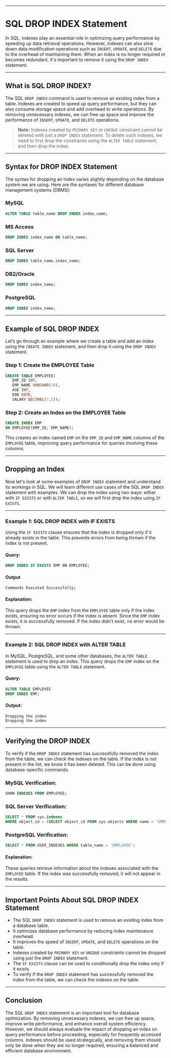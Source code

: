 
---

# SQL DROP INDEX Statement

In SQL, indexes play an essential role in optimizing query performance by speeding up data retrieval operations. However, indexes can also slow down data modification operations such as `INSERT`, `UPDATE`, and `DELETE` due to the overhead of maintaining them. When an index is no longer required or becomes redundant, it's important to remove it using the `DROP INDEX` statement.

---

## What is SQL DROP INDEX?

The SQL `DROP INDEX` command is used to remove an existing index from a table. Indexes are created to speed up query performance, but they can also consume storage space and add overhead to write operations. By removing unnecessary indexes, we can free up space and improve the performance of `INSERT`, `UPDATE`, and `DELETE` operations.

> **Note:** Indexes created by `PRIMARY KEY` or `UNIQUE` constraint cannot be deleted with just a `DROP INDEX` statement. To delete such indexes, we need to first drop the constraints using the `ALTER TABLE` statement, and then drop the index.

---

## Syntax for DROP INDEX Statement

The syntax for dropping an index varies slightly depending on the database system we are using. Here are the syntaxes for different database management systems (DBMS):

### MySQL

```sql
ALTER TABLE table_name DROP INDEX index_name;
````

### MS Access

```sql
DROP INDEX index_name ON table_name;
```

### SQL Server

```sql
DROP INDEX table_name.index_name;
```

### DB2/Oracle

```sql
DROP INDEX index_name;
```

### PostgreSQL

```sql
DROP INDEX index_name;
```

---

## Example of SQL DROP INDEX

Let’s go through an example where we create a table and add an index using the `CREATE INDEX` statement, and then drop it using the `DROP INDEX` statement.

### Step 1: Create the EMPLOYEE Table

```sql
CREATE TABLE EMPLOYEE(
   EMP_ID INT,
   EMP_NAME VARCHAR(20),
   AGE INT,
   DOB DATE,
   SALARY DECIMAL(7,2)); 
```

### Step 2: Create an Index on the EMPLOYEE Table

```sql
CREATE INDEX EMP
ON EMPLOYEE(EMP_ID, EMP_NAME);
```

This creates an index named `EMP` on the `EMP_ID` and `EMP_NAME` columns of the `EMPLOYEE` table, improving query performance for queries involving these columns.

---

## Dropping an Index

Now let's look at some examples of `DROP INDEX` statement and understand its workings in SQL. We will learn different use cases of the SQL `DROP INDEX` statement with examples. We can drop the index using two ways: either with `IF EXISTS` or with `ALTER TABLE`, so we will first drop the index using `IF EXISTS`.

---

### Example 1: SQL DROP INDEX with IF EXISTS

Using the `IF EXISTS` clause ensures that the index is dropped only if it already exists in the table. This prevents errors from being thrown if the index is not present.

#### Query:

```sql
DROP INDEX IF EXISTS EMP ON EMPLOYEE;
```

#### Output

```
Commands Executed Successfully;
```

#### Explanation:

This query drops the `EMP` index from the `EMPLOYEE` table only if the index exists, ensuring no error occurs if the index is absent. Since the `EMP` index exists, it is successfully removed. If the index didn’t exist, no error would be thrown.

---

### Example 2: SQL DROP INDEX with ALTER TABLE

In MySQL, PostgreSQL, and some other databases, the `ALTER TABLE` statement is used to drop an index. This query drops the `EMP` index on the `EMPLOYEE` table using the `ALTER TABLE` statement.

#### Query:

```sql
ALTER TABLE EMPLOYEE
DROP INDEX EMP;
```

#### Output:

```
Dropping the index
Dropping the index
```

---

## Verifying the DROP INDEX

To verify if the `DROP INDEX` statement has successfully removed the index from the table, we can check the indexes on the table. If the index is not present in the list, we know it has been deleted. This can be done using database-specific commands.

### MySQL Verification:

```sql
SHOW INDEXES FROM EMPLOYEE;
```

### SQL Server Verification:

```sql
SELECT * FROM sys.indexes 
WHERE object_id = (SELECT object_id FROM sys.objects WHERE name = 'EMPLOYEE');
```

### PostgreSQL Verification:

```sql
SELECT * FROM USER_INDEXES WHERE table_name = 'EMPLOYEE';
```

#### Explanation:

These queries retrieve information about the indexes associated with the `EMPLOYEE` table. If the index was successfully removed, it will not appear in the results.

---

## Important Points About SQL DROP INDEX Statement

* The SQL `DROP INDEX` statement is used to remove an existing index from a database table.
* It optimizes database performance by reducing index maintenance overhead.
* It improves the speed of `INSERT`, `UPDATE`, and `DELETE` operations on the table.
* Indexes created by `PRIMARY KEY` or `UNIQUE` constraints cannot be dropped using just the `DROP INDEX` statement.
* The `IF EXISTS` clause can be used to conditionally drop the index only if it exists.
* To verify if the `DROP INDEX` statement has successfully removed the index from the table, we can check the indexes on the table.

---

## Conclusion

The SQL `DROP INDEX` statement is an important tool for database optimization. By removing unnecessary indexes, we can free up space, improve write performance, and enhance overall system efficiency. However, we should always evaluate the impact of dropping an index on query performance before proceeding, especially for frequently accessed columns. Indexes should be used strategically, and removing them should only be done when they are no longer required, ensuring a balanced and efficient database environment.

```
